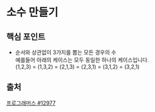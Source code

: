 # 소수 만들기

## 핵심 포인트
* 순서와 상관없이 3가지를 뽑는 모든 경우의 수  
  예를들어 아래의 케이스는 모두 동일한 하나의 케이스입니다.  
  (1,2,3) = (1,3,2) = (2,1,3) = (2,3,1) = (3,1,2) = (3,2,1) 

## 출처

[프로그래머스 #12977](https://programmers.co.kr/learn/courses/30/lessons/12977)
